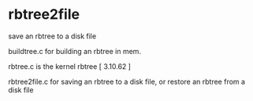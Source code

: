 # rbtree2file
save an rbtree to a disk file

buildtree.c for building an rbtree in mem.

rbtree.c is the kernel rbtree [ 3.10.62 ]

rbtree2file.c for saving an rbtree to a disk file, or restore an rbtree from a disk file
